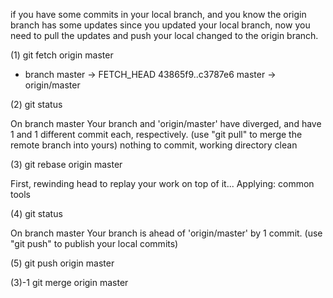 if you have some commits in your local branch, and you know the origin branch has some updates since you updated your local branch, now you need to pull the updates and push your local changed to the origin branch.

(1) git fetch origin master

 * branch            master     -> FETCH_HEAD
   43865f9..c3787e6  master     -> origin/master

(2) git status

On branch master
Your branch and 'origin/master' have diverged,
and have 1 and 1 different commit each, respectively.
  (use "git pull" to merge the remote branch into yours)
nothing to commit, working directory clean

(3) git rebase origin master

First, rewinding head to replay your work on top of it...
Applying: common tools

(4) git status

On branch master
Your branch is ahead of 'origin/master' by 1 commit.
  (use "git push" to publish your local commits)

(5) git push origin master


(3)-1 git merge origin master
